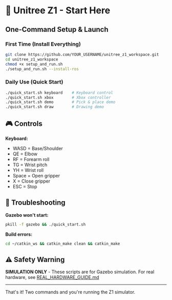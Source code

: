# 🚀 Unitree Z1 - Start Here

## One-Command Setup & Launch

### First Time (Install Everything)
```bash
git clone https://github.com/YOUR_USERNAME/unitree_z1_workspace.git
cd unitree_z1_workspace
chmod +x setup_and_run.sh
./setup_and_run.sh --install-ros
```

### Daily Use (Quick Start)
```bash
./quick_start.sh keyboard    # Keyboard control
./quick_start.sh xbox        # Xbox controller
./quick_start.sh demo        # Pick & place demo
./quick_start.sh draw        # Drawing demo
```

## 🎮 Controls

**Keyboard:**
- WASD = Base/Shoulder
- QE = Elbow
- RF = Forearm roll
- TG = Wrist pitch
- YH = Wrist roll
- Space = Open gripper
- X = Close gripper
- ESC = Stop

## 🔧 Troubleshooting

**Gazebo won't start:**
```bash
pkill -f gazebo && ./quick_start.sh
```

**Build errors:**
```bash
cd ~/catkin_ws && catkin_make clean && catkin_make
```

## ⚠️ Safety Warning

**SIMULATION ONLY** - These scripts are for Gazebo simulation.
For real hardware, see [REAL_HARDWARE_GUIDE.md](REAL_HARDWARE_GUIDE.md)

---

That's it! Two commands and you're running the Z1 simulator.
